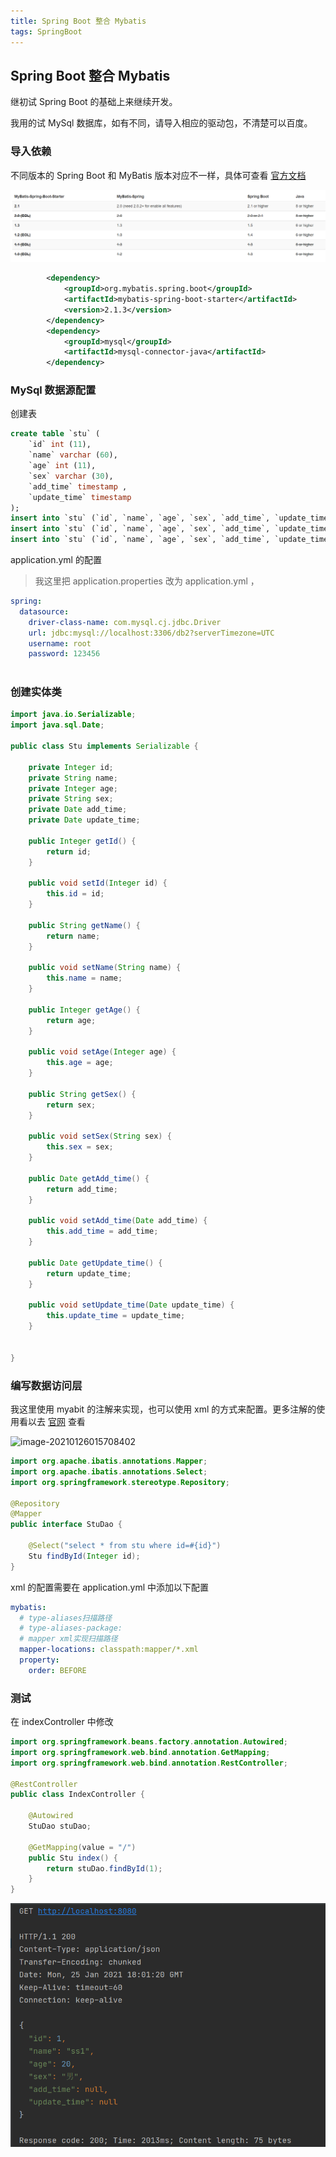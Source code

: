 ```yaml
---
title: Spring Boot 整合 Mybatis
tags: SpringBoot
---
```


## Spring Boot 整合 Mybatis

继初试 Spring Boot 的基础上来继续开发。

我用的试 MySql 数据库，如有不同，请导入相应的驱动包，不清楚可以百度。



### 导入依赖

不同版本的 Spring Boot 和 MyBatis 版本对应不一样，具体可查看 [官方文档](http://mybatis.org/spring-boot-starter/mybatis-spring-boot-autoconfigure/)

![image-20210126005935711](https://raw.githubusercontent.com/spviancc/spviancc.github.io/master/assets/image-20210126005935711.png)

```xml
        <dependency>
            <groupId>org.mybatis.spring.boot</groupId>
            <artifactId>mybatis-spring-boot-starter</artifactId>
            <version>2.1.3</version>
        </dependency>
        <dependency>
            <groupId>mysql</groupId>
            <artifactId>mysql-connector-java</artifactId>
        </dependency>
```



### MySql 数据源配置

创建表

```sql
create table `stu` (
	`id` int (11),
	`name` varchar (60),
	`age` int (11),
	`sex` varchar (30),
	`add_time` timestamp ,
	`update_time` timestamp 
); 
insert into `stu` (`id`, `name`, `age`, `sex`, `add_time`, `update_time`) values('1','ss1','20','男',NULL,NULL);
insert into `stu` (`id`, `name`, `age`, `sex`, `add_time`, `update_time`) values('2','sss','18','女',NULL,NULL);
insert into `stu` (`id`, `name`, `age`, `sex`, `add_time`, `update_time`) values('3','ssss','12','男',NULL,NULL);

```



 application.yml 的配置

> 我这里把 application.properties 改为 application.yml ，

```yml
spring:
  datasource:
    driver-class-name: com.mysql.cj.jdbc.Driver
    url: jdbc:mysql://localhost:3306/db2?serverTimezone=UTC
    username: root
    password: 123456
  
```



### 创建实体类

```java
import java.io.Serializable;
import java.sql.Date;

public class Stu implements Serializable {

    private Integer id;
    private String name;
    private Integer age;
    private String sex;
    private Date add_time;
    private Date update_time;

    public Integer getId() {
        return id;
    }

    public void setId(Integer id) {
        this.id = id;
    }

    public String getName() {
        return name;
    }

    public void setName(String name) {
        this.name = name;
    }

    public Integer getAge() {
        return age;
    }

    public void setAge(Integer age) {
        this.age = age;
    }

    public String getSex() {
        return sex;
    }

    public void setSex(String sex) {
        this.sex = sex;
    }

    public Date getAdd_time() {
        return add_time;
    }

    public void setAdd_time(Date add_time) {
        this.add_time = add_time;
    }

    public Date getUpdate_time() {
        return update_time;
    }

    public void setUpdate_time(Date update_time) {
        this.update_time = update_time;
    }


}

```



### 编写数据访问层

我这里使用 myabit 的注解来实现，也可以使用 xml 的方式来配置。更多注解的使用看以去 [官网](https://mybatis.org/mybatis-3/zh/java-api.html) 查看

![image-20210126015708402](G:\images\image-20210126015708402.png)

```java
import org.apache.ibatis.annotations.Mapper;
import org.apache.ibatis.annotations.Select;
import org.springframework.stereotype.Repository;

@Repository
@Mapper
public interface StuDao {

    @Select("select * from stu where id=#{id}")
    Stu findById(Integer id);
}

```

xml 的配置需要在 application.yml 中添加以下配置

```yml
mybatis:
  # type-aliases扫描路径
  # type-aliases-package:
  # mapper xml实现扫描路径
  mapper-locations: classpath:mapper/*.xml
  property:
    order: BEFORE
```



### 测试

在 indexController 中修改

```java
import org.springframework.beans.factory.annotation.Autowired;
import org.springframework.web.bind.annotation.GetMapping;
import org.springframework.web.bind.annotation.RestController;

@RestController
public class IndexController {

    @Autowired
    StuDao stuDao;

    @GetMapping(value = "/")
    public Stu index() {
        return stuDao.findById(1);
    }
}

```

![image-20210126020140674](https://raw.githubusercontent.com/spviancc/spviancc.github.io/master/assets/image-20210126020140674.png)
